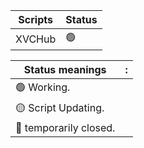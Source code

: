 | Scripts | Status 
| -------- | -------- 
| XVCHub |     🟢|

| Status meanings | :
| -------- | -------- 
| 🟢  Working.|
| 🟡  Script Updating.|
| 🔴  temporarily closed.|
